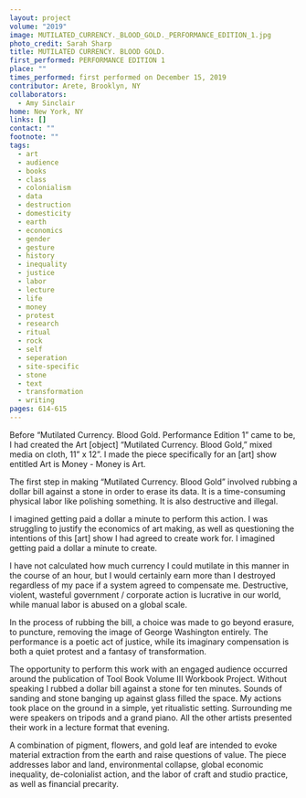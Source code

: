 ```yaml
---
layout: project
volume: "2019"
image: MUTILATED_CURRENCY._BLOOD_GOLD._PERFORMANCE_EDITION_1.jpg
photo_credit: Sarah Sharp
title: MUTILATED CURRENCY. BLOOD GOLD.
first_performed: PERFORMANCE EDITION 1
place: ""
times_performed: first performed on December 15, 2019
contributor: Arete, Brooklyn, NY
collaborators:
  - Amy Sinclair
home: New York, NY
links: []
contact: ""
footnote: ""
tags:
  - art
  - audience
  - books
  - class
  - colonialism
  - data
  - destruction
  - domesticity
  - earth
  - economics
  - gender
  - gesture
  - history
  - inequality
  - justice
  - labor
  - lecture
  - life
  - money
  - protest
  - research
  - ritual
  - rock
  - self
  - seperation
  - site-specific
  - stone
  - text
  - transformation
  - writing
pages: 614-615
---
```


Before “Mutilated Currency. Blood Gold. Performance Edition 1” came to be, I had created the Art [object] “Mutilated Currency. Blood Gold,” mixed media on cloth, 11” x 12”. I made the piece specifically for an [art] show entitled Art is Money - Money is Art.

The first step in making “Mutilated Currency. Blood Gold” involved rubbing a dollar bill against a stone in order to erase its data. It is a time-consuming physical labor like polishing something. It is also destructive and illegal.

I imagined getting paid a dollar a minute to perform this action. I was struggling to justify the economics of art making, as well as questioning the intentions of this [art] show I had agreed to create work for. I imagined getting paid a dollar a minute to create.

I have not calculated how much currency I could mutilate in this manner in the course of an hour, but I would certainly earn more than I destroyed regardless of my pace if a system agreed to compensate me. Destructive, violent, wasteful government / corporate action is lucrative in our world, while manual labor is abused on a global scale.

In the process of rubbing the bill, a choice was made to go beyond erasure, to puncture, removing the image of George Washington entirely. The performance is a poetic act of justice, while its imaginary compensation is both a quiet protest and a fantasy of transformation.

The opportunity to perform this work with an engaged audience occurred around the publication of Tool Book Volume III Workbook Project. Without speaking I rubbed a dollar bill against a stone for ten minutes. Sounds of sanding and stone banging up against glass filled the space. My actions took place on the ground in a simple, yet ritualistic setting. Surrounding me were speakers on tripods and a grand piano. All the other artists presented their work in a lecture format that evening.

A combination of pigment, flowers, and gold leaf are intended to evoke material extraction from the earth and raise questions of value. The piece addresses labor and land, environmental collapse, global economic inequality, de-colonialist action, and the labor of craft and studio practice, as well as financial precarity.
